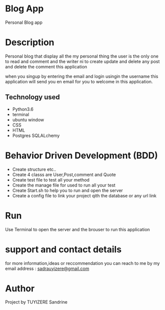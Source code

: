 
# Blog App
Personal Blog app

# Description

Personal blog that display all the my personal thing the user is the only one to read and comment and the writer ni to create update and delete any post and delete the comment this application 

when you singup by entering the email and login usingin the username this application will send you en email for you to welcome in this application.


## Technology used
* Python3.6
* terminal
* ubuntu window
* CSS
* HTML
* Postgres SQLALchemy

# Behavior Driven Development (BDD)
* Create structure etc..
* Create 4 classs are User,Post,comment and Quote
* Create test file to test all your method
* Create the manage file for used to run all your test
* Create Start.sh to help you to run and open the server
* Create a config file to link your project qith the database or any url link

# Run
Use Terminal to open the server and the brouser to run this application

# support and contact details
for more information,ideas or reccommendation you can reach to me by my email address : sadrauyizere@gmail.com


# Author
Project by TUYIZERE Sandrine